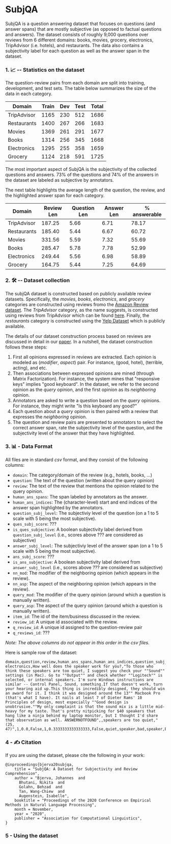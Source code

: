 # SubjQA
SubjQA is a question answering dataset that focuses on questions (and answer spans) that are mostly subjective (as opposed to factual questions and answers). The dataset consists of roughly 9,000 questions over reviews from 6 different domains: books, movies, grocery, electronics, TripAdvisor (i.e. hotels), and restaurants. The data also contains a subjectivity label for each question as well as the answer span in the dataset.

### 1. 📈 -- Statistics on the dataset
The question-review pairs from each domain are split into training, development, and test sets. The table below summarizes the size of the data in each category.

| Domain      | Train | Dev | Test | Total |
|-------------|-------|-----|------|-------|
| TripAdvisor | 1165  | 230 | 512  | 1686  |
| Restaurants | 1400  | 267 | 266  | 1683  |
| Movies      | 1369  | 261 | 291  | 1677  |
| Books       | 1314  | 256 | 345  | 1668  |
| Electronics | 1295  | 255 | 358  | 1659  |
| Grocery     | 1124  | 218 | 591  | 1725  |

The most important aspect of SubjQA is the subjectivity of the collected questions and answers. 73% of the questions and 74% of the answers in the dataset are labeled as subjective by annotators.

The next table highlights the average length of the question, the review, and the highlighted answer span for each category. 

| Domain      | Review Len | Question Len | Answer Len | % answerable |
|-------------|------------|--------------|------------|--------------|
| TripAdvisor | 187.25     | 5.66         | 6.71       | 78.17        |
| Restaurants | 185.40     | 5.44         | 6.67       | 60.72        |
| Movies      | 331.56     | 5.59         | 7.32       | 55.69        |
| Books       | 285.47     | 5.78         | 7.78       | 52.99        |
| Electronics | 249.44     | 5.56         | 6.98       | 58.89        |
| Grocery     | 164.75     | 5.44         | 7.25       | 64.69        |

### 2. 🛠 -- Dataset collection
The subjQA dataset is constructed based on publicly available review datasets. Specifically, the _movies_, _books_, _electronics_, and _grocery_ categories are constructed using reviews fromo the [Amazon Review dataset](http://jmcauley.ucsd.edu/data/amazon/links.html). The _TripAdvisor_ category, as the name suggests, is constructed using reviews from TripAdvisor which can be found [here](http://times.cs.uiuc.edu/~wang296/Data/). Finally, the _restaurants_ category is constructed using the [Yelp Dataset](https://www.yelp.com/dataset) which is publicly available.

The details of our dataset construction process based on reviews are discussed in detail in our [paper](https://arxiv.org/abs/2004.14283). In a nutshell, the dataset construction follows these steps:
1. First all opinions expressed in reviews are extracted. Each opinion is modeled as (_modifier_, _aspect_) pair. For instance, (good, hotel), (terrible, acting), and etc.
2. Then associations between expressed opinions are mined (through Matrix Factorization). For instance, the system mines that "responsive keys" implies "good keyboard". In the dataset, we refer to the second opinion as the _query_ opinion, and the first opinion as its _neighboring_ opinion. 
3. Annotators are asked to write a question based on the _query_ opinions. For instance, they might write "Is this keyboard any good?"
4. Each question about a _query_ opinion is then paired with a review that expresses the _neighboring_ opinion.
5. The question and review pairs are presented to annotators to select the correct answer span, rate the subjectivity level of the question, and the subjectivity level of the answer that they have highlighted.

### 3. 📊 - Data Format
All files are in standard _csv_ format, and they consist of the following columns:
* ```domain```: The category/domain of the review (e.g., hotels, books, ...)
* ```question```: The text of the question (written about the query opinion)
* ```review```: The text of the review that mentions the opinion related to the query opinion.
* ```human_ans_spans```: The span labeled by annotators as the answer.
* ```human_ans_indices```: The (character-level) start and end indices of the answer span highlighted by the annotators.
* ```question_subj_level```: The subjectiviy level of the question (on a 1 to 5 scale with 5 being the most subjective).
* ```ques_subj_score```: ???
* ```is_ques_subjective```: A boolean subjectivity label derived from ```question_subj_level``` (i.e., scores above ??? are considered as subjective)
* ```answer_subj_level```: The subjectiviy level of the answer span (on a 1 to 5 scale with 5 being the most subjective).
* ```ans_subj_score```: ???
* ```is_ans_subjective```: A boolean subjectivity label derived from ```answer_subj_level``` (i.e., scores above ??? are considered as subjective)
* ```nn_mod```: The modifier of the neighboring opinion (which appears in the review).
* ```nn_asp```: The aspect of the neighboring opinion (which appears in the review).
* ```query_mod```: The modifier of the query opinion (around which a question is manually written).
* ```query_asp```: The aspect of the query opinion (around which a question is manually written).
* ```item_id```: The id of the item/business discussed in the review.
* ```review_id```: A unique id associated with the review.
* ```q_review_id```: A unique id assigned to the question-review pair
* ```q_reviews_id```: ???

_Note: The above columns do not appear in this order in the csv files._

Here is sample row of the dataset:
```
domain,question,review,human_ans_spans,human_ans_indices,question_subj_level,ques_subj_score,is_ques_subjective,answer_subj_level,ans_subj_score,is_ans_subjective,nn_mod,nn_asp,query_mod,query_asp,item_id,review_id,q_review_id,q_reviews_id
electronics,How well does the speaker work for you?,"To those who think these speakers are too quiet, I suggest you check your ""Sound"" settings (in Mac). Go to ""Output"" and check whether ""Logitech"" is selected, or internal speakers. I'm sure Windows instructions are similar -- Control Panel, Sound, something.If that doesn't work, turn your hearing aid up.This thing is incredibly designed, they should win an award for it. I think it was designed around the 13"" Macbook Pro (that's what I have). It nails at least 7 of Dieter Rams' 10 Principles of design, most especially ""Good design is unobtrusive.""My only complaint is that the sound mix is a little mid-heavy for my taste. That's pretty nitpicking for $40 speakers that hang like a ninja behind my laptop monitor, but I thought I'd share that observation as well. ANSWERNOTFOUND",,speakers are too quiet,"(25, 47)",1,0.0,False,1,0.3333333333333333,False,quiet,speaker,bad,speaker,B003VAK1I2,7a6efb45bd32de268c3a7868d313da0a,d38214a266310836090f4e49bc9f6dbb,e9865435e082e8d4f2cad9ecefa685c4
```

###  4 - ✍️ Citation
If you are using the dataset, please cite the following in your work:
```
@inproceedings{bjerva20subjqa,
    title = "SubjQA: A Dataset for Subjectivity and Review Comprehension",
    author = "Bjerva, Johannes  and
      Bhutani, Nikita  and
      Golahn, Behzad  and
      Tan, Wang-Chiew  and
      Augenstein, Isabelle",
    booktitle = "Proceedings of the 2020 Conference on Empirical Methods in Natural Language Processing",
    month = November,
    year = "2020",
    publisher = "Association for Computational Linguistics",
}
```
### 5 - Using the dataset
